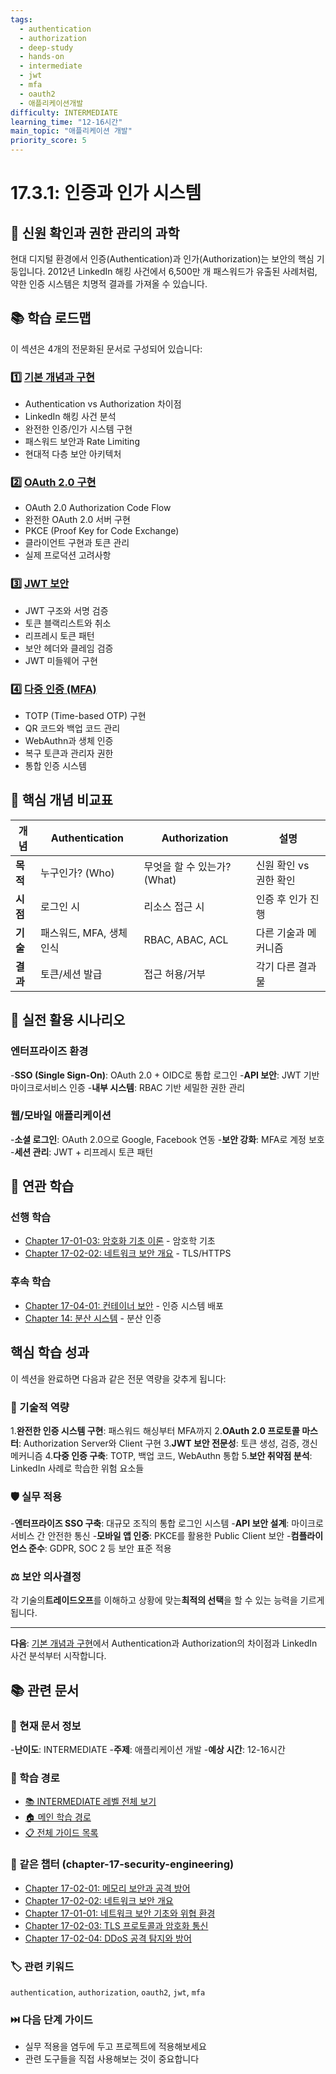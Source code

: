 ```yaml
---
tags:
  - authentication
  - authorization
  - deep-study
  - hands-on
  - intermediate
  - jwt
  - mfa
  - oauth2
  - 애플리케이션개발
difficulty: INTERMEDIATE
learning_time: "12-16시간"
main_topic: "애플리케이션 개발"
priority_score: 5
---
```


# 17.3.1: 인증과 인가 시스템

## 🎯 신원 확인과 권한 관리의 과학

현대 디지털 환경에서 인증(Authentication)과 인가(Authorization)는 보안의 핵심 기둥입니다. 2012년 LinkedIn 해킹 사건에서 6,500만 개 패스워드가 유출된 사례처럼, 약한 인증 시스템은 치명적 결과를 가져올 수 있습니다.

## 📚 학습 로드맵

이 섹션은 4개의 전문화된 문서로 구성되어 있습니다:

### 1️⃣ [기본 개념과 구현](./17-01-02-authentication-basics.md)

- Authentication vs Authorization 차이점
- LinkedIn 해킹 사건 분석
- 완전한 인증/인가 시스템 구현
- 패스워드 보안과 Rate Limiting
- 현대적 다층 보안 아키텍처

### 2️⃣ [OAuth 2.0 구현](./17-03-02-oauth2-implementation.md)

- OAuth 2.0 Authorization Code Flow
- 완전한 OAuth 2.0 서버 구현
- PKCE (Proof Key for Code Exchange)
- 클라이언트 구현과 토큰 관리
- 실제 프로덕션 고려사항

### 3️⃣ [JWT 보안](./17-03-03-jwt-security.md)

- JWT 구조와 서명 검증
- 토큰 블랙리스트와 취소
- 리프레시 토큰 패턴
- 보안 헤더와 클레임 검증
- JWT 미들웨어 구현

### 4️⃣ [다중 인증 (MFA)](./17-03-04-mfa-implementation.md)

- TOTP (Time-based OTP) 구현
- QR 코드와 백업 코드 관리
- WebAuthn과 생체 인증
- 복구 토큰과 관리자 권한
- 통합 인증 시스템

## 🎯 핵심 개념 비교표

| 개념 | Authentication | Authorization | 설명 |
|------|----------------|---------------|------|
|**목적**| 누구인가? (Who) | 무엇을 할 수 있는가? (What) | 신원 확인 vs 권한 확인 |
|**시점**| 로그인 시 | 리소스 접근 시 | 인증 후 인가 진행 |
|**기술**| 패스워드, MFA, 생체인식 | RBAC, ABAC, ACL | 다른 기술과 메커니즘 |
|**결과**| 토큰/세션 발급 | 접근 허용/거부 | 각기 다른 결과물 |

## 🚀 실전 활용 시나리오

### 엔터프라이즈 환경

-**SSO (Single Sign-On)**: OAuth 2.0 + OIDC로 통합 로그인
-**API 보안**: JWT 기반 마이크로서비스 인증
-**내부 시스템**: RBAC 기반 세밀한 권한 관리

### 웹/모바일 애플리케이션

-**소셜 로그인**: OAuth 2.0으로 Google, Facebook 연동
-**보안 강화**: MFA로 계정 보호
-**세션 관리**: JWT + 리프레시 토큰 패턴

## 🔗 연관 학습

### 선행 학습

- [Chapter 17-01-03: 암호화 기초 이론](./17-01-03-cryptography-fundamentals.md) - 암호학 기초
- [Chapter 17-02-02: 네트워크 보안 개요](./17-02-02-network-security.md) - TLS/HTTPS

### 후속 학습

- [Chapter 17-04-01: 컨테이너 보안](./17-04-01-container-security.md) - 인증 시스템 배포
- [Chapter 14: 분산 시스템](../chapter-14-distributed-systems/) - 분산 인증

## 핵심 학습 성과

이 섹션을 완료하면 다음과 같은 전문 역량을 갖추게 됩니다:

### 🎯 기술적 역량

1.**완전한 인증 시스템 구현**: 패스워드 해싱부터 MFA까지
2.**OAuth 2.0 프로토콜 마스터**: Authorization Server와 Client 구현
3.**JWT 보안 전문성**: 토큰 생성, 검증, 갱신 메커니즘
4.**다중 인증 구축**: TOTP, 백업 코드, WebAuthn 통합
5.**보안 취약점 분석**: LinkedIn 사례로 학습한 위험 요소들

### 🛡️ 실무 적용

-**엔터프라이즈 SSO 구축**: 대규모 조직의 통합 로그인 시스템
-**API 보안 설계**: 마이크로서비스 간 안전한 통신
-**모바일 앱 인증**: PKCE를 활용한 Public Client 보안
-**컴플라이언스 준수**: GDPR, SOC 2 등 보안 표준 적용

### ⚖️ 보안 의사결정

각 기술의**트레이드오프**를 이해하고 상황에 맞는**최적의 선택**을 할 수 있는 능력을 기르게 됩니다.

---

**다음**: [기본 개념과 구현](./17-01-02-authentication-basics.md)에서 Authentication과 Authorization의 차이점과 LinkedIn 사건 분석부터 시작합니다.

## 📚 관련 문서

### 📖 현재 문서 정보

-**난이도**: INTERMEDIATE
-**주제**: 애플리케이션 개발
-**예상 시간**: 12-16시간

### 🎯 학습 경로

- [📚 INTERMEDIATE 레벨 전체 보기](../learning-paths/intermediate/)
- [🏠 메인 학습 경로](../learning-paths/)
- [📋 전체 가이드 목록](../README.md)

### 📂 같은 챕터 (chapter-17-security-engineering)

- [Chapter 17-02-01: 메모리 보안과 공격 방어](./17-02-01-memory-security.md)
- [Chapter 17-02-02: 네트워크 보안 개요](./17-02-02-network-security.md)
- [Chapter 17-01-01: 네트워크 보안 기초와 위협 환경](./17-01-01-network-fundamentals.md)
- [Chapter 17-02-03: TLS 프로토콜과 암호화 통신](./17-02-03-tls-protocols.md)
- [Chapter 17-02-04: DDoS 공격 탐지와 방어](./17-02-04-ddos-defense.md)

### 🏷️ 관련 키워드

`authentication`, `authorization`, `oauth2`, `jwt`, `mfa`

### ⏭️ 다음 단계 가이드

- 실무 적용을 염두에 두고 프로젝트에 적용해보세요
- 관련 도구들을 직접 사용해보는 것이 중요합니다
